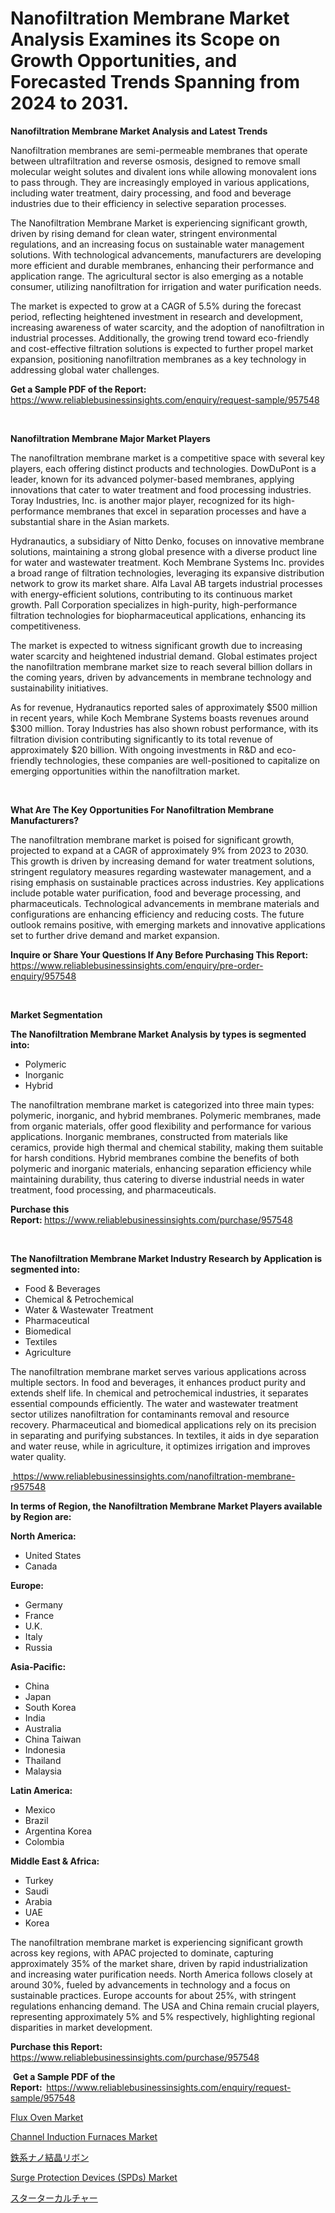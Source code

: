 <p><h1>Nanofiltration Membrane Market Analysis Examines its Scope on Growth Opportunities, and Forecasted Trends Spanning from 2024 to 2031.</h1></p><p><strong>Nanofiltration Membrane Market Analysis and Latest Trends</strong></p>
<p><p>Nanofiltration membranes are semi-permeable membranes that operate between ultrafiltration and reverse osmosis, designed to remove small molecular weight solutes and divalent ions while allowing monovalent ions to pass through. They are increasingly employed in various applications, including water treatment, dairy processing, and food and beverage industries due to their efficiency in selective separation processes.</p><p>The Nanofiltration Membrane Market is experiencing significant growth, driven by rising demand for clean water, stringent environmental regulations, and an increasing focus on sustainable water management solutions. With technological advancements, manufacturers are developing more efficient and durable membranes, enhancing their performance and application range. The agricultural sector is also emerging as a notable consumer, utilizing nanofiltration for irrigation and water purification needs.</p><p>The market is expected to grow at a CAGR of 5.5% during the forecast period, reflecting heightened investment in research and development, increasing awareness of water scarcity, and the adoption of nanofiltration in industrial processes. Additionally, the growing trend toward eco-friendly and cost-effective filtration solutions is expected to further propel market expansion, positioning nanofiltration membranes as a key technology in addressing global water challenges.</p></p>
<p><strong>Get a Sample PDF of the Report:&nbsp;</strong> <a href="https://www.reliablebusinessinsights.com/enquiry/request-sample/957548">https://www.reliablebusinessinsights.com/enquiry/request-sample/957548</a></p>
<p>&nbsp;</p>
<p><strong>Nanofiltration Membrane Major Market Players</strong></p>
<p><p>The nanofiltration membrane market is a competitive space with several key players, each offering distinct products and technologies. DowDuPont is a leader, known for its advanced polymer-based membranes, applying innovations that cater to water treatment and food processing industries. Toray Industries, Inc. is another major player, recognized for its high-performance membranes that excel in separation processes and have a substantial share in the Asian markets.</p><p>Hydranautics, a subsidiary of Nitto Denko, focuses on innovative membrane solutions, maintaining a strong global presence with a diverse product line for water and wastewater treatment. Koch Membrane Systems Inc. provides a broad range of filtration technologies, leveraging its expansive distribution network to grow its market share. Alfa Laval AB targets industrial processes with energy-efficient solutions, contributing to its continuous market growth. Pall Corporation specializes in high-purity, high-performance filtration technologies for biopharmaceutical applications, enhancing its competitiveness.</p><p>The market is expected to witness significant growth due to increasing water scarcity and heightened industrial demand. Global estimates project the nanofiltration membrane market size to reach several billion dollars in the coming years, driven by advancements in membrane technology and sustainability initiatives.</p><p>As for revenue, Hydranautics reported sales of approximately $500 million in recent years, while Koch Membrane Systems boasts revenues around $300 million. Toray Industries has also shown robust performance, with its filtration division contributing significantly to its total revenue of approximately $20 billion. With ongoing investments in R&D and eco-friendly technologies, these companies are well-positioned to capitalize on emerging opportunities within the nanofiltration market.</p></p>
<p>&nbsp;</p>
<p><strong>What Are The Key Opportunities For Nanofiltration Membrane Manufacturers?</strong></p>
<p><p>The nanofiltration membrane market is poised for significant growth, projected to expand at a CAGR of approximately 9% from 2023 to 2030. This growth is driven by increasing demand for water treatment solutions, stringent regulatory measures regarding wastewater management, and a rising emphasis on sustainable practices across industries. Key applications include potable water purification, food and beverage processing, and pharmaceuticals. Technological advancements in membrane materials and configurations are enhancing efficiency and reducing costs. The future outlook remains positive, with emerging markets and innovative applications set to further drive demand and market expansion.</p></p>
<p><strong>Inquire or Share Your Questions If Any Before Purchasing This Report:</strong> <a href="https://www.reliablebusinessinsights.com/enquiry/pre-order-enquiry/957548">https://www.reliablebusinessinsights.com/enquiry/pre-order-enquiry/957548</a></p>
<p>&nbsp;</p>
<p><strong>Market Segmentation</strong></p>
<p><strong>The Nanofiltration Membrane Market Analysis by types is segmented into:</strong></p>
<p><ul><li>Polymeric</li><li>Inorganic</li><li>Hybrid</li></ul></p>
<p><p>The nanofiltration membrane market is categorized into three main types: polymeric, inorganic, and hybrid membranes. Polymeric membranes, made from organic materials, offer good flexibility and performance for various applications. Inorganic membranes, constructed from materials like ceramics, provide high thermal and chemical stability, making them suitable for harsh conditions. Hybrid membranes combine the benefits of both polymeric and inorganic materials, enhancing separation efficiency while maintaining durability, thus catering to diverse industrial needs in water treatment, food processing, and pharmaceuticals.</p></p>
<p><strong>Purchase this Report:&nbsp;</strong><a href="https://www.reliablebusinessinsights.com/purchase/957548">https://www.reliablebusinessinsights.com/purchase/957548</a></p>
<p>&nbsp;</p>
<p><strong>The Nanofiltration Membrane Market Industry Research by Application is segmented into:</strong></p>
<p><ul><li>Food & Beverages</li><li>Chemical & Petrochemical</li><li>Water & Wastewater Treatment</li><li>Pharmaceutical</li><li>Biomedical</li><li>Textiles</li><li>Agriculture</li></ul></p>
<p><p>The nanofiltration membrane market serves various applications across multiple sectors. In food and beverages, it enhances product purity and extends shelf life. In chemical and petrochemical industries, it separates essential compounds efficiently. The water and wastewater treatment sector utilizes nanofiltration for contaminants removal and resource recovery. Pharmaceutical and biomedical applications rely on its precision in separating and purifying substances. In textiles, it aids in dye separation and water reuse, while in agriculture, it optimizes irrigation and improves water quality.</p></p>
<p><a href="https://www.reliablebusinessinsights.com/nanofiltration-membrane-r957548">&nbsp;https://www.reliablebusinessinsights.com/nanofiltration-membrane-r957548</a></p>
<p><strong>In terms of Region, the Nanofiltration Membrane Market Players available by Region are:</strong></p>
<p>
    <p> <strong> North America: </strong>
        <ul>
            <li>United States</li>
            <li>Canada</li>
        </ul>
        </p> 
    <p> <strong> Europe: </strong>
        <ul>
            <li>Germany</li>
            <li>France</li>
            <li>U.K.</li>
            <li>Italy</li>
            <li>Russia</li>
        </ul>
        </p> 
    <p> <strong> Asia-Pacific: </strong>
        <ul>
            <li>China</li>
            <li>Japan</li>
            <li>South Korea</li>
            <li>India</li>
            <li>Australia</li>
            <li>China Taiwan</li>
            <li>Indonesia</li>
            <li>Thailand</li>
            <li>Malaysia</li>
        </ul>
        </p> 
    <p> <strong> Latin America: </strong>
        <ul>
            <li>Mexico</li>
            <li>Brazil</li>
            <li>Argentina Korea</li>
            <li>Colombia</li>
        </ul>
        </p> 
    <p> <strong> Middle East & Africa: </strong>
        <ul>
            <li>Turkey</li>
            <li>Saudi</li>
            <li>Arabia</li>
            <li>UAE</li>
            <li>Korea</li>
        </ul>
    </p>
    </p>
<p><p>The nanofiltration membrane market is experiencing significant growth across key regions, with APAC projected to dominate, capturing approximately 35% of the market share, driven by rapid industrialization and increasing water purification needs. North America follows closely at around 30%, fueled by advancements in technology and a focus on sustainable practices. Europe accounts for about 25%, with stringent regulations enhancing demand. The USA and China remain crucial players, representing approximately 5% and 5% respectively, highlighting regional disparities in market development.</p></p>
<p><strong>Purchase this Report: </strong><a href="https://www.reliablebusinessinsights.com/purchase/957548">https://www.reliablebusinessinsights.com/purchase/957548</a></p>
<p>&nbsp;<strong>Get a Sample PDF of the Report:&nbsp;&nbsp;</strong><a href="https://www.reliablebusinessinsights.com/enquiry/request-sample/957548">https://www.reliablebusinessinsights.com/enquiry/request-sample/957548</a></p>
<p><strong></strong></p>
<p><p><a href="https://medium.com/@rontaybrewer02024/the-global-flux-oven-market-is-a-dynamic-and-growing-industry-c4e51b6337e9">Flux Oven Market</a></p><p><a href="https://www.linkedin.com/pulse/mapping-channel-induction-furnaces-market-trends-challenges-epg0f?trackingId=o32HTJciQF%2BfMcXLaFn5dA%3D%3D">Channel Induction Furnaces Market</a></p><p><a href="https://medium.com/@opalkilback2023/iron-based-nanocrystalline-ribbons-ad68c31257cf">鉄系ナノ結晶リボン</a></p><p><a href="https://github.com/GRUBBSCHARLES/Market-Research-Report-List-1/blob/main/surge-protection-devices-spds-market.md">Surge Protection Devices (SPDs) Market</a></p><p><a href="https://medium.com/@opalkilback2023/starter-culture-market-%E3%81%AE%E3%82%B0%E3%83%AD%E3%83%BC%E3%83%90%E3%83%AB%E5%B8%82%E5%A0%B4%E6%A6%82%E8%A6%81%E3%81%AF-%E4%B8%96%E7%95%8C%E3%81%8A%E3%82%88%E3%81%B3%E4%B8%BB%E8%A6%81%E5%B8%82%E5%A0%B4%E3%81%AB%E3%81%8A%E3%81%91%E3%82%8B%E6%A5%AD%E7%95%8C%E3%81%AB%E5%BD%B1%E9%9F%BF%E3%82%92%E4%B8%8E%E3%81%88%E3%82%8B%E4%B8%BB%E8%A6%81%E3%81%AA%E3%83%88%E3%83%AC%E3%83%B3%E3%83%89%E3%81%AB%E3%81%A4%E3%81%84%E3%81%A6-%E7%8B%AC%E8%87%AA%E3%81%AE%E8%A6%96%E7%82%B9%E3%82%92%E6%8F%90%E4%BE%9B%E3%81%97%E3%81%BE%E3%81%99-6f3aea689e67">スターターカルチャー</a></p></p>